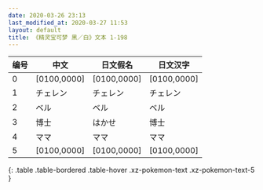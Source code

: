 ```yaml
---
date: 2020-03-26 23:13
last_modified_at: 2020-03-27 11:53
layout: default
title: 《精灵宝可梦 黑／白》文本 1-198
---
```

| 编号 | 中文 | 日文假名 | 日文汉字 |
| ---- | ---- | ---- | --- |
| 0 | [0100,0000] | [0100,0000] | [0100,0000] |
| 1 | チェレン | チェレン | チェレン |
| 2 | ベル | ベル | ベル |
| 3 | 博士 | はかせ | 博士 |
| 4 | ママ | ママ | ママ |
| 5 | [0100,0000] | [0100,0000] | [0100,0000] |
{: .table .table-bordered .table-hover .xz-pokemon-text .xz-pokemon-text-5 }